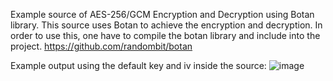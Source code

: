 Example source of AES-256/GCM Encryption and Decryption using Botan library.
This source uses Botan to achieve the encryption and decryption.
In order to use this, one have to compile the botan library and include into the project. 
https://github.com/randombit/botan

Example output using the default key and iv inside the source:
![image](https://user-images.githubusercontent.com/74858281/105364889-06b3ac00-5c41-11eb-96c6-c535213f2a14.png)
